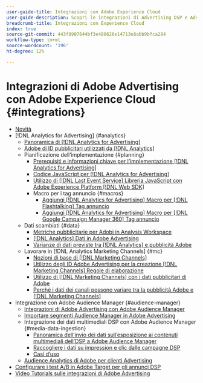 ```yaml
---
user-guide-title: Integrazioni con Adobe Experience Cloud
user-guide-description: Scopri le integrazioni di Advertising DSP e Advertising Search con altri prodotti e servizi Adobe Experience Cloud.
breadcrumb-title: Integrazioni con Experience Cloud
index: true
source-git-commit: 443f8907644bf3e480626e14713e8abb9bfca284
workflow-type: tm+mt
source-wordcount: '196'
ht-degree: 12%

---
```



# Integrazioni di Adobe Advertising con Adobe Experience Cloud {#integrations}

<!--  ADD LATER: and Adobe Experience Platform -->

+ [Novità](/help/integrations/home.md)
+ [!DNL Analytics for Advertising] {#analytics}
   + [Panoramica di [!DNL Analytics for Advertising]](/help/integrations/analytics/overview.md)
   + [Adobe di ID pubblicitari utilizzati da [!DNL Analytics]](/help/integrations/analytics/ids.md)
   + Pianificazione dell’implementazione {#planning}
      + [Prerequisiti e informazioni chiave per l’implementazione [!DNL Analytics for Advertising]](/help/integrations/analytics/prerequisites.md)
      + [Codice JavaScript per [!DNL Analytics for Advertising]](/help/integrations/analytics/javascript.md)
      + [Utilizzo di [!DNL Last Event Service] Libreria JavaScript con Adobe Experience Platform [!DNL Web SDK]](/help/integrations/analytics/web-sdk.md)
      + Macro per i tag annuncio {#macros}
         + [Aggiungi [!DNL Analytics for Advertising] Macro per [!DNL Flashtalking] Tag annuncio](/help/integrations/analytics/macros-flashtalking.md)
         + [Aggiungi [!DNL Analytics for Advertising] Macro per [!DNL Google Campaign Manager 360] Tag annuncio](/help/integrations/analytics/macros-google-campaign-manager.md)
   + Dati scambiati {#data}
      + [Metriche pubblicitarie per Adobi in Analysis Workspace](/help/integrations/analytics/advertising-metrics-in-analytics.md)
      + [[!DNL Analytics] Dati in Adobe Advertising](/help/integrations/analytics/analytics-data-in-advertising.md)
      + [Varianze di dati previste tra [!DNL Analytics] e pubblicità Adobe](/help/integrations/analytics/data-variances.md)
   + Lavorare in [!DNL Analytics Marketing Channels] {#mc}
      + [Nozioni di base di [!DNL Marketing Channels]](/help/integrations/analytics/marketing-channels/mc-overview.md)
      + [Utilizzo degli ID Adobe Advertising per la creazione [!DNL Marketing Channels] Regole di elaborazione](/help/integrations/analytics/marketing-channels/mc-ids.md)
      + [Utilizzo di [!DNL Marketing Channels] con i dati pubblicitari di Adobe](/help/integrations/analytics/marketing-channels/mc-ac-data.md)
      + [Perché i dati dei canali possono variare tra la pubblicità Adobe e [!DNL Marketing Channels]](/help/integrations/analytics/marketing-channels/mc-data-variances.md)
+ Integrazione con Adobe Audience Manager {#audience-manager}
   + [Integrazioni di Adobe Advertising con Adobe Audience Manager](/help/integrations/audience-manager/overview.md)
   + [Importare segmenti Audience Manager in Adobe Advertising](/help/integrations/audience-manager/import-audiences.md)
   + Integrazione dei dati multimediali DSP con Adobe Audience Manager {#media-data-ingestion}
      + [Panoramica dell’invio dei dati sull’esposizione ai contenuti multimediali dell’DSP a Adobe Audience Manager](/help/integrations/audience-manager/media-data-integration/overview.md)
      + [Raccogliere i dati su impression e clic dalle campagne DSP](/help/integrations/audience-manager/media-data-integration/collect.md)
      + [Casi d’uso](/help/integrations/audience-manager/media-data-integration/use-cases.md)
   + [Audience Analytics di Adobe per clienti Advertising](/help/integrations/audience-manager/audience-analytics.md)
+ [Configurare i test A/B in Adobe Target per gli annunci DSP](/help/integrations/target/overview-ab-tests.md)
+ [Video Tutorials sulle integrazioni di Adobe Advertising](https://experienceleague.adobe.com/docs/advertising-learn/tutorials/overview.html)<!-- rename if the tutorials TOC structure changes -->
